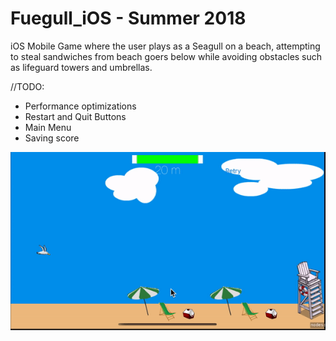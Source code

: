 # Fuegull_iOS - Summer 2018



iOS Mobile Game where the user plays as a Seagull on a beach, attempting to steal sandwiches from beach goers below while avoiding obstacles such as lifeguard towers and umbrellas.



//TODO: 

- Performance optimizations
- Restart and Quit Buttons
- Main Menu
- Saving score

![Fuegull Video Gif](/images/fuegull_vid.gif)

